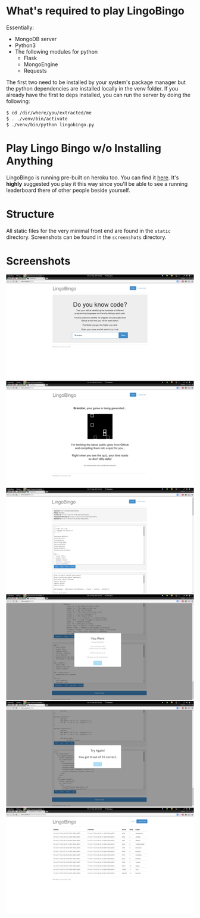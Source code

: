 # What's required to play LingoBingo

Essentially:

 - MongoDB server
 - Python3
 - The following modules for python
   - Flask
   - MongoEngine
   - Requests
   
The first two need to be installed by your system's package manager but the python dependencies are installed locally
in the venv folder. If you already have the first to deps installed, you can run the server by doing the following:

    $ cd /dir/where/you/extracted/me
    $ . ./venv/bin/activate
    $ ./venv/bin/python lingobingo.py

# Play Lingo Bingo w/o Installing Anything

LingoBingo is running pre-built on heroku too. You can find it [here](http://lingo-bingo.herokuapp.com/). It's **highly**
suggested you play it this way since you'll be able to see a running leaderboard there of other people beside yourself.

# Structure

All static files for the very minimal front end are found in the `static` directory. Screenshots can be found in the
`screenshots` directory.

# Screenshots

![Home](screenshots/home.png)
![Loading](screenshots/loading.png)
![Playing](screenshots/playing.png)
![Right](screenshots/right.png)
![Wrong](screenshots/wrong.png)
![Leaderboard](screenshots/leaderboard.png)